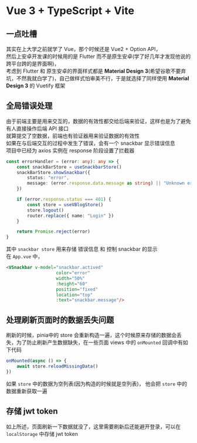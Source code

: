 # Vue 3 + TypeScript + Vite

## 一点吐槽

其实在上大学之前就学了 Vue，那个时候还是 Vue2 + Option API，  
然后上安卓开发课的时候用的是 Flutter 而不是原生安卓(学了好几年才发现他说的跨平台跨的是界面啊)，  
考虑到 Flutter 和 原生安卓的界面样式都是 **Material Design 3**(希望谷歌不要弃坑，不然我就白学了)，自己做样式怕审美不行，于是就选择了同样使用 **Material Design 3** 的 Vuetify 框架

## 全局错误处理

由于前端主要是用来交互的，数据的有效性都交给后端来验证，这样也是为了避免有人直接操作后端 API 接口  
就算提交了空数据，前端也有验证器用来验证数据的有效性  
如果在与后端交互的过程中发生了错误，会有一个 snackbar 显示错误信息  
项目中已经为 axios 实例在 response 阶段设置了拦截器

```typescript
const errorHandler = (error: any): any => {
    const snackBarStore = useSnackbarStore()
    snackBarStore.showSnackbar({
        status: "error",
        message: (error.response.data.message as string) || "Unknown error"
    })

    if (error.response.status === 401) {
        const store = useVBlogStore()
        store.logout()
        router.replace({ name: "Login" })
    }

    return Promise.reject(error)
}
```

其中 `snackbar store` 用来存储 错误信息 和 控制 snackbar 的显示  
在 `App.vue` 中，

```html
<VSnackbar v-model="snackbar.actived" 
                   color="error"
                   width="50%"
                   :height="60"
                   position="fixed"
                   location="top"
                   :text="snackbar.message"/>
```

## 处理刷新页面时的数据丢失问题

刷新的时候，pinia中的 store 会重新构造一遍，这个时候原来存储的数据会丢失，为了防止刷新产生数据缺失，在一些页面 views 中的 `onMounted` 回调中有如下代码

```typescript
onMounted(async () => {
    await store.reloadMissingData()
})
```

如果 `store` 中的数据为空列表(因为构造的时候就是空列表)， 他会把 `store` 中的数据重新获取一遍

## 存储 jwt token

如上所述，页面刷新一下数据就没了，这里需要刷新后还能避开登录，可以在 `localStorage` 中存储 jwt token
